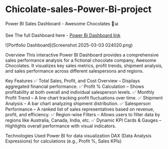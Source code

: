 # Chicolate-sales-Power-Bi-project
Power BI Sales Dashboard - Awesome Chocolates 🍫📊


See The full Dashboard here -  [Power Bi Dashboard link](https://app.powerbi.com/view?r=eyJrIjoiZmUzM2NkYTItNjc5My00ZGRkLTg2MzgtY2YyZDNhYjI0N2M1IiwidCI6IjVkMGFhNmVhLTY2MjAtNDg2My05ZTIxLTllY2IxNDAyMjJiYyIsImMiOjh9)


![Portfolio Dashboard](Screenshot 2025-03-03 024020.png) 



Overview
This interactive Power BI Dashboard provides a comprehensive sales performance analysis for a fictional chocolate company, Awesome Chocolates. It visualizes key sales metrics, profit trends, shipment analysis, and sales performance across different salespersons and regions.

Key Features
✅ Total Sales, Profit, and Cost Overview – Displays aggregated financial performance.
✅ Profit % Calculation – Shows profitability at both overall and individual salesperson levels.
✅ Monthly Profit Trend – A line chart tracking profit fluctuations over time.
✅ Shipment Analysis – A bar chart analyzing shipment distribution.
✅ Salesperson Performance – A ranked list of sales representatives based on revenue, profit, and efficiency.
✅ Region-wise Filters – Allows users to filter data by regions like Australia, Canada, India, etc.
✅ Dynamic KPI Cards & Gauges – Highlights overall performance with visual indicators.

Technologies Used
Power BI for data visualization
DAX (Data Analysis Expressions) for calculations (e.g., Profit %, Sales KPIs)



